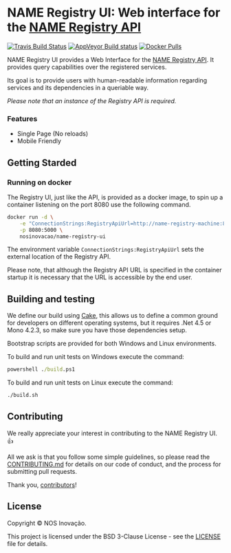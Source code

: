 # NAME Registry UI: Web interface for the [NAME Registry API](https://github.com/nosinovacao/name-registry-api)
[![Travis Build Status](https://travis-ci.org/nosinovacao/name-registry-ui.svg?branch=master)](https://travis-ci.org/nosinovacao/name-registry-ui)
[![AppVeyor Build status](https://ci.appveyor.com/api/projects/status/kqfp67ubcilis6xg/branch/master?svg=true)](https://ci.appveyor.com/project/nosinovacao/name-registry-ui/branch/master)
[![Docker Pulls](https://img.shields.io/docker/pulls/nosinovacao/name-registry-ui.svg)](https://hub.docker.com/r/nosinovacao/name-registry-ui/)

NAME Registry UI provides a Web Interface for the [NAME Registry API](https://github.com/nosinovacao/name-registry-api). It provides query capabilities over the registered services.

Its goal is to provide users with human-readable information regarding services and its dependencies in a queriable way.

*Please note that an instance of the Registry API is required.*

### Features
* Single Page (No reloads)
* Mobile Friendly

## Getting Starded
### Running on docker
The Registry UI, just like the API, is provided as a docker image, to spin up a container listening on the port 8080 use the following command.
```bash
docker run -d \
    -e "ConnectionStrings:RegistryApiUrl=http://name-registry-machine:80" \
    -p 8080:5000 \
    nosinovacao/name-registry-ui
```

The environment variable `ConnectionStrings:RegistryApiUrl` sets the external location of the Registry API.

Please note, that although the Registry API URL is specified in the container startup it is necessary that the URL is accessible by the end user.

## Building and testing
We define our build using [Cake](https://github.com/cake-build/cake/), this allows us to define a common ground for developers on different operating systems, but it requires .Net 4.5 or Mono 4.2.3, so make sure you have those dependencies setup.

Bootstrap scripts are provided for both Windows and Linux environments.

To build and run unit tests on Windows execute the command:

```cmd
powershell ./build.ps1
```

To build and run unit tests on Linux execute the command:

```bash
./build.sh
```

## Contributing
We really appreciate your interest in contributing to the NAME Registry UI. 👍

All we ask is that you follow some simple guidelines, so please read the [CONTRIBUTING.md](CONTRIBUTING.md) for details on our code of conduct, and the process for submitting pull requests.

Thank you, [contributors](https://github.com/nosinovacao/name-registry-ui/graphs/contributors)!

## License
Copyright © NOS Inovação.

This project is licensed under the BSD 3-Clause License - see the [LICENSE](LICENSE) file for details.